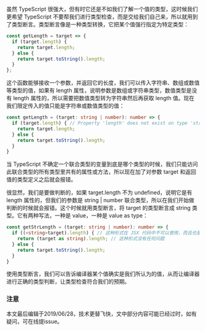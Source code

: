 虽然 TypeScript 很强大，但有时它还是不如我们了解一个值的类型，这时候我们更希望 TypeScript 不要帮我们进行类型检查，而是交给我们自己来，所以就用到了类型断言。类型断言像是一种类型转换，它把某个值强行指定为特定类型：

``` javascript
const getLength = target => {
  if (target.length) {
    return target.length;
  } else {
    return target.toString().length;
  }
};
```

这个函数能够接收一个参数，并返回它的长度，我们可以传入字符串、数组或数值等类型的值，如果有 length 属性，说明参数是数组或字符串类型，数值类型是没有 length 属性的，所以需要把数值类型转为字符串然后再获取 length 值。现在我们限定传入的值只能是字符串或数值类型的值：

``` typescript
const getLength = (target: string | number): number => {
  if (target.length) { // Property 'length' does not exist on type 'string | number'.
    return target.length;
  } else {
    return target.toString().length;
  }
}
```

当 TypeScript 不确定一个联合类型的变量到底是哪个类型的时候，我们只能访问此联合类型的所有类型里共有的属性或方法，所以现在加了对参数 target 和返回值的类型定义之后就会报错。

很显然，我们是要做判断的，如果 target.length 不为 undefined，说明它是有 length 属性的，但我们的参数是 string | number 联合类型，所以在我们开始做判断的时候就会报错。这个时候就用类型断言，将 target 的类型断言成 string 类型。它有两种写法，一种是 <type> value，一种是 value as type：

``` typescript
const getStrLength = (target: string | number): number => {
  if ((<string>target).length) { // 这种形式在 JSX 代码中不可以使用，而且也是 TSLint 不建议的写法
    return (target as string).length; // 这种形式没有任何问题
  } else {
    return target.toString().length;
  }
}
```

使用类型断言，我们可以告诉编译器某个值确实是我们所认为的值，从而让编译器进行正确的类型判断，让类型检查符合我们的预期。

### 注意

本文最后编辑于2019/06/28，技术更替飞快，文中部分内容可能已经过时，如有疑问，可在线提issue。